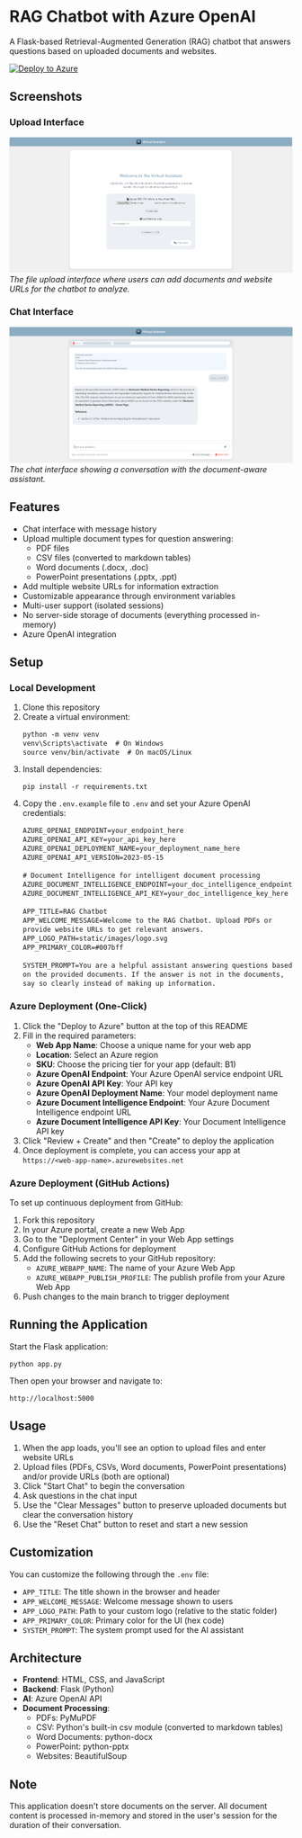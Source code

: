 # RAG Chatbot with Azure OpenAI

A Flask-based Retrieval-Augmented Generation (RAG) chatbot that answers questions based on uploaded documents and websites.

[![Deploy to Azure](https://aka.ms/deploytoazurebutton)](https://portal.azure.com/#create/Microsoft.Template/uri/https%3A%2F%2Fraw.githubusercontent.com%2Fketanvh%2Fdocbot%2Fmain%2Fazure.json)

## Screenshots

### Upload Interface
![Upload Interface](docs/images/screenshot-upload.png)
*The file upload interface where users can add documents and website URLs for the chatbot to analyze.*

### Chat Interface
![Chat Interface](docs/images/screenshot-chat.png)
*The chat interface showing a conversation with the document-aware assistant.*

## Features

- Chat interface with message history
- Upload multiple document types for question answering:
  - PDF files 
  - CSV files (converted to markdown tables)
  - Word documents (.docx, .doc)
  - PowerPoint presentations (.pptx, .ppt)
- Add multiple website URLs for information extraction
- Customizable appearance through environment variables
- Multi-user support (isolated sessions)
- No server-side storage of documents (everything processed in-memory)
- Azure OpenAI integration

## Setup

### Local Development

1. Clone this repository
2. Create a virtual environment:
   ```
   python -m venv venv
   venv\Scripts\activate  # On Windows
   source venv/bin/activate  # On macOS/Linux
   ```
3. Install dependencies:
   ```
   pip install -r requirements.txt
   ```
4. Copy the `.env.example` file to `.env` and set your Azure OpenAI credentials:
   ```
   AZURE_OPENAI_ENDPOINT=your_endpoint_here
   AZURE_OPENAI_API_KEY=your_api_key_here  
   AZURE_OPENAI_DEPLOYMENT_NAME=your_deployment_name_here
   AZURE_OPENAI_API_VERSION=2023-05-15
   
   # Document Intelligence for intelligent document processing
   AZURE_DOCUMENT_INTELLIGENCE_ENDPOINT=your_doc_intelligence_endpoint_here
   AZURE_DOCUMENT_INTELLIGENCE_API_KEY=your_doc_intelligence_key_here
   
   APP_TITLE=RAG Chatbot
   APP_WELCOME_MESSAGE=Welcome to the RAG Chatbot. Upload PDFs or provide website URLs to get relevant answers.
   APP_LOGO_PATH=static/images/logo.svg
   APP_PRIMARY_COLOR=#007bff
   
   SYSTEM_PROMPT=You are a helpful assistant answering questions based on the provided documents. If the answer is not in the documents, say so clearly instead of making up information.
   ```

### Azure Deployment (One-Click)

1. Click the "Deploy to Azure" button at the top of this README
2. Fill in the required parameters:
   - **Web App Name**: Choose a unique name for your web app
   - **Location**: Select an Azure region
   - **SKU**: Choose the pricing tier for your app (default: B1)
   - **Azure OpenAI Endpoint**: Your Azure OpenAI service endpoint URL
   - **Azure OpenAI API Key**: Your API key
   - **Azure OpenAI Deployment Name**: Your model deployment name
   - **Azure Document Intelligence Endpoint**: Your Azure Document Intelligence endpoint URL
   - **Azure Document Intelligence API Key**: Your Document Intelligence API key
3. Click "Review + Create" and then "Create" to deploy the application
4. Once deployment is complete, you can access your app at `https://<web-app-name>.azurewebsites.net`

### Azure Deployment (GitHub Actions)

To set up continuous deployment from GitHub:

1. Fork this repository
2. In your Azure portal, create a new Web App
3. Go to the "Deployment Center" in your Web App settings
4. Configure GitHub Actions for deployment
5. Add the following secrets to your GitHub repository:
   - `AZURE_WEBAPP_NAME`: The name of your Azure Web App
   - `AZURE_WEBAPP_PUBLISH_PROFILE`: The publish profile from your Azure Web App
6. Push changes to the main branch to trigger deployment

## Running the Application

Start the Flask application:

```
python app.py
```

Then open your browser and navigate to:
```
http://localhost:5000
```

## Usage

1. When the app loads, you'll see an option to upload files and enter website URLs
2. Upload files (PDFs, CSVs, Word documents, PowerPoint presentations) and/or provide URLs (both are optional)
3. Click "Start Chat" to begin the conversation
4. Ask questions in the chat input
5. Use the "Clear Messages" button to preserve uploaded documents but clear the conversation history
6. Use the "Reset Chat" button to reset and start a new session

## Customization

You can customize the following through the `.env` file:

- `APP_TITLE`: The title shown in the browser and header
- `APP_WELCOME_MESSAGE`: Welcome message shown to users
- `APP_LOGO_PATH`: Path to your custom logo (relative to the static folder)
- `APP_PRIMARY_COLOR`: Primary color for the UI (hex code)
- `SYSTEM_PROMPT`: The system prompt used for the AI assistant

## Architecture

- **Frontend**: HTML, CSS, and JavaScript
- **Backend**: Flask (Python)
- **AI**: Azure OpenAI API
- **Document Processing**: 
  - PDFs: PyMuPDF
  - CSV: Python's built-in csv module (converted to markdown tables)
  - Word Documents: python-docx
  - PowerPoint: python-pptx
  - Websites: BeautifulSoup

## Note

This application doesn't store documents on the server. All document content is processed in-memory and stored in the user's session for the duration of their conversation.